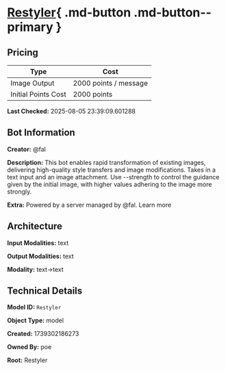 # [Restyler](https://poe.com/Restyler){ .md-button .md-button--primary }

## Pricing

| Type | Cost |
|------|------|
| Image Output | 2000 points / message |
| Initial Points Cost | 2000 points |

**Last Checked:** 2025-08-05 23:39:09.601288


## Bot Information

**Creator:** @fal

**Description:** This bot enables rapid transformation of existing images, delivering high-quality style transfers and image modifications. Takes in a text input and an image attachment. Use --strength to control the guidance given by the initial image, with higher values adhering to the image more strongly.

**Extra:** Powered by a server managed by @fal. Learn more


## Architecture

**Input Modalities:** text

**Output Modalities:** text

**Modality:** text->text


## Technical Details

**Model ID:** `Restyler`

**Object Type:** model

**Created:** 1739302186273

**Owned By:** poe

**Root:** Restyler
